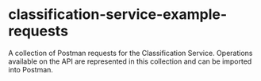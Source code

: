 # classification-service-example-requests

A collection of Postman requests for the Classification Service. Operations available on the API are represented in this collection and can be imported into Postman.